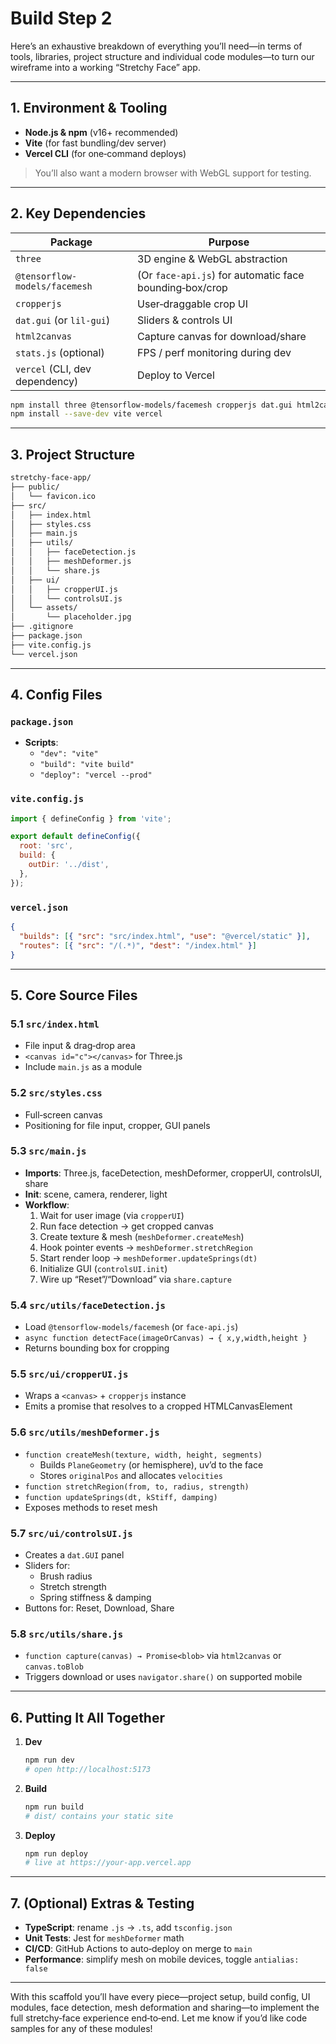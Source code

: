 # Build Step 2

Here’s an exhaustive breakdown of everything you’ll need—in terms of tools, libraries, project structure and individual code modules—to turn our wireframe into a working “Stretchy Face” app.

---

## 1. Environment & Tooling

- **Node.js & npm** (v16+ recommended)  
- **Vite** (for fast bundling/dev server)  
- **Vercel CLI** (for one‑command deploys)  

> You’ll also want a modern browser with WebGL support for testing.

---

## 2. Key Dependencies

| Package                          | Purpose                                                      |
|----------------------------------|--------------------------------------------------------------|
| `three`                          | 3D engine & WebGL abstraction                                |
| `@tensorflow-models/facemesh`    | (Or `face-api.js`) for automatic face bounding‑box/crop     |
| `cropperjs`                      | User‑draggable crop UI                                       |
| `dat.gui` (or `lil-gui`)         | Sliders & controls UI                                        |
| `html2canvas`                    | Capture canvas for download/share                           |
| `stats.js` (optional)            | FPS / perf monitoring during dev                            |
| `vercel` (CLI, dev dependency)   | Deploy to Vercel                                             |

```bash
npm install three @tensorflow-models/facemesh cropperjs dat.gui html2canvas stats.js
npm install --save-dev vite vercel
```

---

## 3. Project Structure

```txt
stretchy-face-app/
├── public/
│   └── favicon.ico
├── src/
│   ├── index.html
│   ├── styles.css
│   ├── main.js
│   ├── utils/
│   │   ├── faceDetection.js
│   │   ├── meshDeformer.js
│   │   └── share.js
│   ├── ui/
│   │   ├── cropperUI.js
│   │   └── controlsUI.js
│   └── assets/
│       └── placeholder.jpg
├── .gitignore
├── package.json
├── vite.config.js
└── vercel.json
```

---

## 4. Config Files

### `package.json`

- **Scripts**:  
  - `"dev": "vite"`  
  - `"build": "vite build"`  
  - `"deploy": "vercel --prod"`

### `vite.config.js`

```js
import { defineConfig } from 'vite';

export default defineConfig({
  root: 'src',
  build: {
    outDir: '../dist',
  },
});
```

### `vercel.json`

```json
{
  "builds": [{ "src": "src/index.html", "use": "@vercel/static" }],
  "routes": [{ "src": "/(.*)", "dest": "/index.html" }]
}
```

---

## 5. Core Source Files

### 5.1 `src/index.html`

- File input & drag‑drop area  
- `<canvas id="c"></canvas>` for Three.js  
- Include `main.js` as a module

### 5.2 `src/styles.css`

- Full‑screen canvas  
- Positioning for file input, cropper, GUI panels

### 5.3 `src/main.js`

- **Imports**: Three.js, faceDetection, meshDeformer, cropperUI, controlsUI, share  
- **Init**: scene, camera, renderer, light  
- **Workflow**:  
  1. Wait for user image (via `cropperUI`)  
  2. Run face detection → get cropped canvas  
  3. Create texture & mesh (`meshDeformer.createMesh`)  
  4. Hook pointer events → `meshDeformer.stretchRegion`  
  5. Start render loop → `meshDeformer.updateSprings(dt)`  
  6. Initialize GUI (`controlsUI.init`)  
  7. Wire up “Reset”/“Download” via `share.capture`

### 5.4 `src/utils/faceDetection.js`

- Load `@tensorflow-models/facemesh` (or `face-api.js`)  
- `async function detectFace(imageOrCanvas) → { x,y,width,height }`  
- Returns bounding box for cropping

### 5.5 `src/ui/cropperUI.js`

- Wraps a `<canvas>` + `cropperjs` instance  
- Emits a promise that resolves to a cropped HTMLCanvasElement

### 5.6 `src/utils/meshDeformer.js`

- `function createMesh(texture, width, height, segments)`  
  - Builds `PlaneGeometry` (or hemisphere), uv’d to the face  
  - Stores `originalPos` and allocates `velocities`  
- `function stretchRegion(from, to, radius, strength)`  
- `function updateSprings(dt, kStiff, damping)`  
- Exposes methods to reset mesh

### 5.7 `src/ui/controlsUI.js`

- Creates a `dat.GUI` panel  
- Sliders for:  
  - Brush radius  
  - Stretch strength  
  - Spring stiffness & damping  
- Buttons for: Reset, Download, Share

### 5.8 `src/utils/share.js`

- `function capture(canvas) → Promise<blob>` via `html2canvas` or `canvas.toBlob`  
- Triggers download or uses `navigator.share()` on supported mobile

---

## 6. Putting It All Together

1. **Dev**  

   ```bash
   npm run dev
   # open http://localhost:5173
   ```

2. **Build**  

   ```bash
   npm run build
   # dist/ contains your static site
   ```

3. **Deploy**  

   ```bash
   npm run deploy
   # live at https://your-app.vercel.app
   ```

---

## 7. (Optional) Extras & Testing

- **TypeScript**: rename `.js` → `.ts`, add `tsconfig.json`  
- **Unit Tests**: Jest for `meshDeformer` math  
- **CI/CD**: GitHub Actions to auto‑deploy on merge to `main`  
- **Performance**: simplify mesh on mobile devices, toggle `antialias: false`  

---

With this scaffold you’ll have every piece—project setup, build config, UI modules, face detection, mesh deformation and sharing—to implement the full stretchy‑face experience end‑to‑end. Let me know if you’d like code samples for any of these modules!
